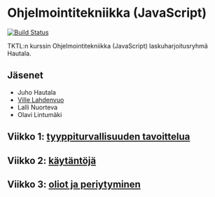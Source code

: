 # Ohjelmointitekniikka (JavaScript)

[![Build Status](https://travis-ci.org/vastus/hautala.js.png)](https://travis-ci.org/vastus/hautala.js)

TKTL:n kurssin Ohjelmointitekniikka (JavaScript) laskuharjoitusryhmä Hautala.

## Jäsenet

* Juho Hautala
* [Ville Lahdenvuo](http://tuhoojabotti.com)
* Lalli Nuorteva
* Olavi Lintumäki

## Viikko 1: [tyyppiturvallisuuden tavoittelua](./1-tyyppiturvallisuus/typePondering.md)

## Viikko 2: [käytäntöjä](./2-typesAndConventions/typesAndConventions.md)

## Viikko 3: [oliot ja periytyminen](./3-oliotJaPeriytyminen/oliotJaPeriytyminen.md)
